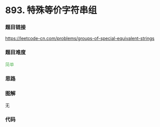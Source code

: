 # 893. 特殊等价字符串组

### 题目链接

https://leetcode-cn.com/problems/groups-of-special-equivalent-strings

### 题目难度

<font color=#5CB85C>简单</font>

### 思路



### 图解

无

### 代码

```python
```